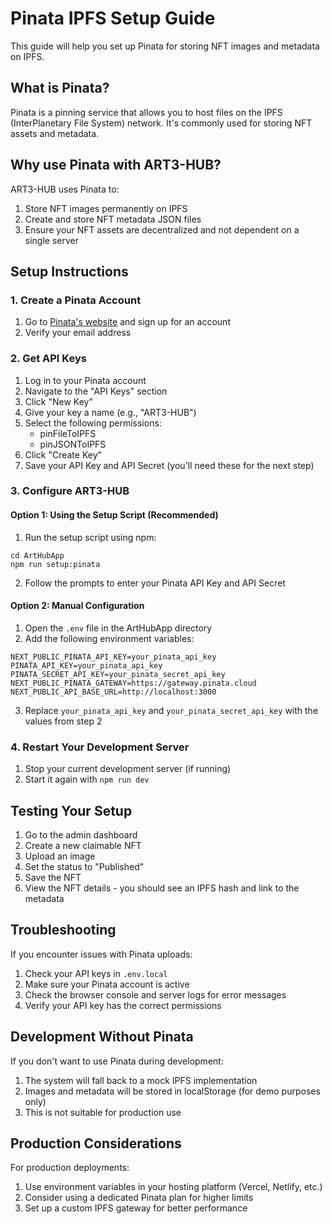 # Pinata IPFS Setup Guide

This guide will help you set up Pinata for storing NFT images and metadata on IPFS.

## What is Pinata?

Pinata is a pinning service that allows you to host files on the IPFS (InterPlanetary File System) network. It's commonly used for storing NFT assets and metadata.

## Why use Pinata with ART3-HUB?

ART3-HUB uses Pinata to:
1. Store NFT images permanently on IPFS
2. Create and store NFT metadata JSON files
3. Ensure your NFT assets are decentralized and not dependent on a single server

## Setup Instructions

### 1. Create a Pinata Account

1. Go to [Pinata's website](https://www.pinata.cloud/) and sign up for an account
2. Verify your email address

### 2. Get API Keys

1. Log in to your Pinata account
2. Navigate to the "API Keys" section
3. Click "New Key"
4. Give your key a name (e.g., "ART3-HUB")
5. Select the following permissions:
   - pinFileToIPFS
   - pinJSONToIPFS
6. Click "Create Key"
7. Save your API Key and API Secret (you'll need these for the next step)

### 3. Configure ART3-HUB

#### Option 1: Using the Setup Script (Recommended)

1. Run the setup script using npm:
```
cd ArtHubApp
npm run setup:pinata
```

2. Follow the prompts to enter your Pinata API Key and API Secret

#### Option 2: Manual Configuration

1. Open the `.env` file in the ArtHubApp directory
2. Add the following environment variables:

```
NEXT_PUBLIC_PINATA_API_KEY=your_pinata_api_key
PINATA_API_KEY=your_pinata_api_key
PINATA_SECRET_API_KEY=your_pinata_secret_api_key
NEXT_PUBLIC_PINATA_GATEWAY=https://gateway.pinata.cloud
NEXT_PUBLIC_API_BASE_URL=http://localhost:3000
```

3. Replace `your_pinata_api_key` and `your_pinata_secret_api_key` with the values from step 2

### 4. Restart Your Development Server

1. Stop your current development server (if running)
2. Start it again with `npm run dev`

## Testing Your Setup

1. Go to the admin dashboard
2. Create a new claimable NFT
3. Upload an image
4. Set the status to "Published"
5. Save the NFT
6. View the NFT details - you should see an IPFS hash and link to the metadata

## Troubleshooting

If you encounter issues with Pinata uploads:

1. Check your API keys in `.env.local`
2. Make sure your Pinata account is active
3. Check the browser console and server logs for error messages
4. Verify your API key has the correct permissions

## Development Without Pinata

If you don't want to use Pinata during development:

1. The system will fall back to a mock IPFS implementation
2. Images and metadata will be stored in localStorage (for demo purposes only)
3. This is not suitable for production use

## Production Considerations

For production deployments:

1. Use environment variables in your hosting platform (Vercel, Netlify, etc.)
2. Consider using a dedicated Pinata plan for higher limits
3. Set up a custom IPFS gateway for better performance 